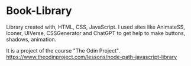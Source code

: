 # Book-Library

Library created with, HTML, CSS, JavaScript.
I used sites like AnimateSS, Iconer, UIVerse, CSSGenerator and ChatGPT to get help to make buttons, shadows, animation.

It is a project of the course "The Odin Project". https://www.theodinproject.com/lessons/node-path-javascript-library



